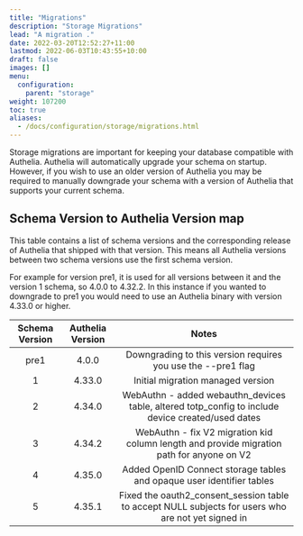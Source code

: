```yaml
---
title: "Migrations"
description: "Storage Migrations"
lead: "A migration ."
date: 2022-03-20T12:52:27+11:00
lastmod: 2022-06-03T10:43:55+10:00
draft: false
images: []
menu:
  configuration:
    parent: "storage"
weight: 107200
toc: true
aliases:
  - /docs/configuration/storage/migrations.html
---
```


Storage migrations are important for keeping your database compatible with Authelia. Authelia will automatically upgrade
your schema on startup. However, if you wish to use an older version of Authelia you may be required to manually
downgrade your schema with a version of Authelia that supports your current schema.

## Schema Version to Authelia Version map

This table contains a list of schema versions and the corresponding release of Authelia that shipped with that version.
This means all Authelia versions between two schema versions use the first schema version.

For example for version pre1, it is used for all versions between it and the version 1 schema, so 4.0.0 to 4.32.2. In
this instance if you wanted to downgrade to pre1 you would need to use an Authelia binary with version 4.33.0 or higher.

| Schema Version | Authelia Version |                                               Notes                                                |
|:--------------:|:----------------:|:--------------------------------------------------------------------------------------------------:|
|      pre1      |      4.0.0       |                    Downgrading to this version requires you use the --pre1 flag                    |
|       1        |      4.33.0      |                                 Initial migration managed version                                  |
|       2        |      4.34.0      | WebAuthn - added webauthn_devices table, altered totp_config to include device created/used dates  |
|       3        |      4.34.2      |     WebAuthn - fix V2 migration kid column length and provide migration path for anyone on V2      |
|       4        |      4.35.0      |               Added OpenID Connect storage tables and opaque user identifier tables                |
|       5        |      4.35.1      | Fixed the oauth2_consent_session table to accept NULL subjects for users who are not yet signed in |
